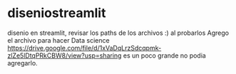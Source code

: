 # diseniostreamlit
disenio en streamlit, revisar los paths de los archivos :) al probarlos
Agrego el archivo para hacer Data science https://drive.google.com/file/d/1xVaDqLrzSdcqpmk-zlZe5lDtqPRkCBW8/view?usp=sharing
es un poco grande no podia agregarlo.
